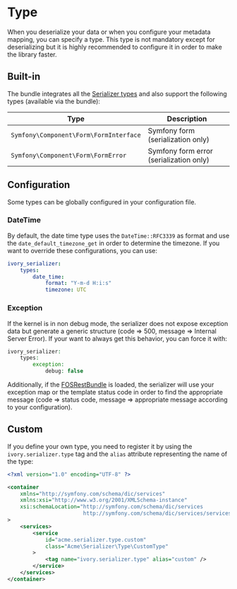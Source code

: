 # Type

When you deserialize your data or when you configure your metadata mapping, you can specify a type. This type is not 
mandatory except for deserializing but it is highly recommended to configure it in order to make the library faster.

## Built-in

The bundle integrates all the [Serializer types](https://github.com/egeloen/ivory-serializer/blob/master/doc/type.md)
and also support the following types (available via the bundle):

| Type                                   | Description                             |
| -------------------------------------- | --------------------------------------- |
| `Symfony\Component\Form\FormInterface` | Symfony form (serialization only)       |
| `Symfony\Component\Form\FormError`     | Symfony form error (serialization only) |

## Configuration

Some types can be globally configured in your configuration file.

### DateTime

By default, the date time type uses the `DateTime::RFC3339` as format and use the `date_default_timezone_get` in order 
to determine the timezone. If you want to override these configurations, you can use:

``` yaml
ivory_serializer:
    types:
        date_time:
            format: "Y-m-d H:i:s"
            timezone: UTC
```

### Exception

If the kernel is in non debug mode, the serializer does not expose exception data but generate a generic structure 
(code => 500, message => Internal Server Error). If your want to always get this behavior, you can force it with:

``` php
ivory_serializer:
    types:
        exception:
            debug: false
```

Additionally, if the [FOSRestBundle](https://github.com/FriendsOfSymfony/FOSRestBundle) is loaded, the serializer will 
use your exception map or the template status code in order to find the appropriate message (code => status code, 
message => appropriate message according to your configuration).

## Custom

If you define your own type, you need to register it by using the `ivory.serializer.type` tag and the `alias` 
attribute representing the name of the type:

``` xml
<?xml version="1.0" encoding="UTF-8" ?>

<container
    xmlns="http://symfony.com/schema/dic/services"
    xmlns:xsi="http://www.w3.org/2001/XMLSchema-instance"
    xsi:schemaLocation="http://symfony.com/schema/dic/services
                        http://symfony.com/schema/dic/services/services-1.0.xsd"
>
    <services>
        <service
            id="acme.serializer.type.custom"
            class="Acme\Serializer\Type\CustomType"
        >
            <tag name="ivory.serializer.type" alias="custom" />
        </service>
    </services>
</container>
```
